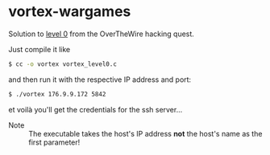 # vortex-wargames

Solution to [level 0](https://overthewire.org/wargames/vortex/vortex0.html) from the OverTheWire hacking quest.

Just compile it like 
```bash
$ cc -o vortex vortex_level0.c
```
and then run it with the respective IP address and port:

```bash
$ ./vortex 176.9.9.172 5842
```
et voilà you'll get the credentials for the ssh server...

<dl>
  <dt>Note</dt>
  <dd>The executable takes the host's IP address <b>not</b> the host's name as the first parameter!</dd>
</dl>

